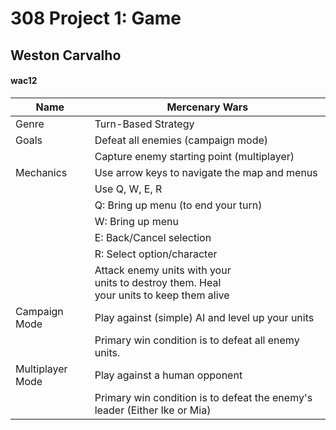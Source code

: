 # 308 Project 1: Game

## Weston Carvalho
#### wac12
|Name|Mercenary Wars|
|----|----|
|Genre|Turn-Based Strategy|
|Goals|Defeat all enemies (campaign mode)|
|     |Capture enemy starting point (multiplayer)|
|Mechanics|Use arrow keys to navigate the map and menus|
| |Use Q, W, E, R|
| | Q:  Bring up menu (to end your turn)|
| | W:  Bring up menu|
| | E:  Back/Cancel selection|
| |R:  Select option/character|
| |Attack enemy units with your <br> units to destroy them. Heal <br> your units to keep them alive|
|Campaign Mode|Play against (simple) AI and level up your units
| |Primary win condition is to defeat all enemy units.|
|Multiplayer Mode|Play against a human opponent
| |Primary win condition is to defeat the enemy's leader (Either Ike or Mia)|
